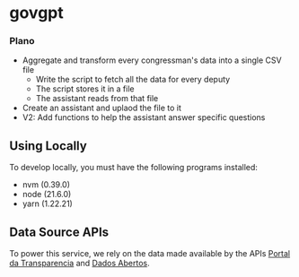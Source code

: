 # govgpt

### Plano

- Aggregate and transform every congressman's data into a single CSV file
  - Write the script to fetch all the data for every deputy
  - The script stores it in a file
  - The assistant reads from that file
- Create an assistant and uplaod the file to it
- V2: Add functions to help the assistant answer specific questions

## Using Locally

To develop locally, you must have the following programs installed:

- nvm (0.39.0)
- node (21.6.0)
- yarn (1.22.21)

## Data Source APIs

To power this service, we rely on the data made available by the APIs [Portal da Transparencia](https://api.portaldatransparencia.gov.br/swagger-ui/index.html) and [Dados Abertos](https://dadosabertos.camara.leg.br/swagger/api.html).
